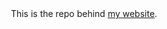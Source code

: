 <div align=center>This is the repo behind <a href="https://aidlran.github.io">my website</a>.</div> 
